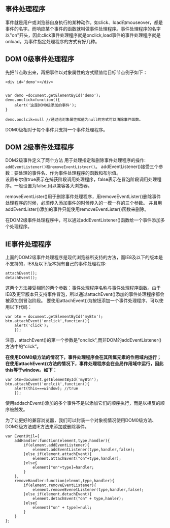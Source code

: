## 事件处理程序
事件就是用户或浏览器自身执行的某种动作。如click、load和mouseover，都是事件的名字。而响应某个事件的函数就叫做事件处理程序。事件处理程序的名字以"on"开头，因此click事件处理程序就是onclick,load事件的事件处理程序就是onload。为事件指定处理程序的方式有好几种。
## DOM 0级事件处理程序
先把节点取出来，再把事件以对象属性的方式赋值给目标节点例子如下：
```
<div id='demo'></div>


var demo =document.getElementById('demo');
demo.onclick=function(){
	alert('这是DOM0级添加的事件');
}

demo.onclcik=null //通过给对象属性赋值为null的方式可以清除事件函数。
```
DOM0级相对于每个事件只支持一个事件处理程序。

## DOM 2级事件处理程序
DOM2级事件定义了两个方法
用于处理指定和删除事件处理程序的操作:<br>
<code>addEventListener()和removeEventListner()</code>。
addEventListener()接受三个参数：要处理的事件名、作为事件处理程序的函数和布尔值。<br>
设置布尔值true表示在捕获阶段调用处理程序，false表示在冒泡阶段调用处理程序。一般设置为false,用以兼容各大浏览器。

removeEventLister()用于删除事件处理程序，用removeEventLister()删除事件处理程序的时候，必须传入添加事件的时候传入的一模一样的三个参数。
并且用addEventLister()添加的事件只能使用removeEventLister()函数来删除。<br>

在DOM2级事件处理程序中，可以通过addEventListener()函数给一个事件添加多个处理程序。
## IE事件处理程序
上面的DOM2级事件处理程序是现代浏览器所支持的方法，而IE8及以下的版本是不支持的，IE8及以下版本拥有自己的事件处理程序:
```
attachEvent();
detachEvent();
```
这两个方法接受相同的两个参数：事件处理程序名称与事件处理程序函数。由于IE8及更早版本只支持事件冒泡，所以通过attachEvent()添加的事件处理程序都会被添加到冒泡阶段。
要使用attachEvent()为按钮添加一个事件处理程序，可以使用以下代码：
```
var btn = document.getElementById('myBtn');
btn.attachEvent('onclick',function(){
	alert('click');
	});
```
注意，attachEvent()的第一个参数是"onclick",而非DOM的addEventListener()方法中的“click”。


<b>在使用DOM0级方法的情况下，事件处理程序会在其所属元素的作用域内运行；在使用attachEvent()方法的情况下，事件处理程序会在全局作用域中运行，因此this等于window。如下：</b>
```
var btn=document.getElementById('myBtn');
btn.attachEvent('onclcik',function(){
	alert(this===window); //true
	});
```
使用addachEvent()添加的多个事件不是以添加它们的顺序执行，而是以相反的顺序被触发。

为了让更好的兼容浏览器，我们可以封装一个对象视情况使用DOM0级方法、DOM2级方法或IE方法来添加或删除事件。
```
var EventUtil={
	addHandler:function(element,type,handler){
		if(element.addEventListener){
			element.addEventListener(type,handler,false);
		}else if(element.attachEvent){
			element.attachEvent("on"+type,handler);
		}else{
			element["on"+type]=handler;
		}
	},
	removeHandler:function(elemnt,type,handler){
		if(element.removeEventListener){
			element.removeEvenetListener(type,handler,false);
		}else if(element.detachEvent){
			element.detachEvent("on" + type,hanler);
		}else{
			element["on" + type]=null;
		}
	}
};
```
